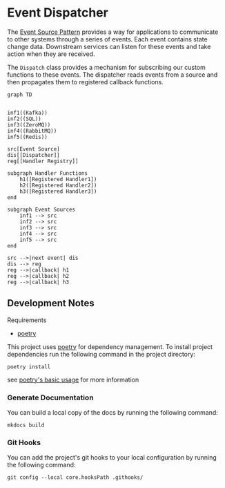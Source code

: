# Event Dispatcher

The [Event Source Pattern](https://docs.microsoft.com/en-us/azure/architecture/patterns/event-sourcing)
provides a way for applications to communicate to other systems through a series
of events.  Each event contains state change data.  Downstream services can listen 
for these events and take action when they are received.

The `Dispatch` class provides a mechanism for subscribing our custom functions
to these events.  The dispatcher reads events from a source and then 
propagates them to registered callback functions.  

```mermaid
graph TD


inf1((Kafka))
inf2((SQL))
inf3((ZeroMQ))
inf4((RabbitMQ))
inf5((Redis))

src[Event Source]
dis[[Dispatcher]]
reg[[Handler Registry]]

subgraph Handler Functions
    h1([Registered Handler1])
    h2([Registered Handler2])
    h3([Registered Handler3])
end

subgraph Event Sources
    inf1 --> src
    inf2 --> src
    inf3 --> src
    inf4 --> src
    inf5 --> src
end

src -->|next event| dis
dis --> reg
reg -->|callback| h1
reg -->|callback| h2
reg -->|callback| h3

```


## Development Notes
Requirements
 - [poetry](https://python-poetry.org/)

This project uses [poetry](https://python-poetry.org/) for dependency management.  To 
install project dependencies run the following command in the project directory:
```shell
poetry install
```
see [poetry's basic usage](https://python-poetry.org/docs/basic-usage/#installing-dependencies-only)
for more information


### Generate Documentation
You can build a local copy of the docs by running the following command:
```shell
mkdocs build
```

### Git Hooks
You can add the project's git hooks to your local configuration by running the 
following command:
```shell
git config --local core.hooksPath .githooks/
```


